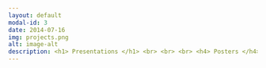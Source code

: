 ```yaml
---
layout: default
modal-id: 3
date: 2014-07-16
img: projects.png
alt: image-alt
description: <h1> Presentations </h1> <br> <br> <br> <h4> Posters </h4>
---
```

